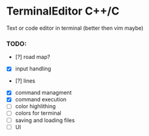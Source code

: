 # TerminalEditor C++/C
Text or code editor in terminal (better then vim maybe)
### TODO:
- [?] road map?
- [x] input handling
- [?] lines
- [x] command managment
- [x] command execution
- [ ] color highlithing
- [ ] colors for terminal
- [ ] saving and loading files
- [ ] UI
